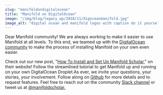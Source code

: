 ```yaml
---
slug: "manifoldondigitalocean"
title: "Manifold on DigitalOcean"
image: "/img/blog/legacy_wp/2018/11/digoceanmanifold.jpg"
image_alt: "digital ocean and manifold logos with caption do it yourself installation"
---
```


Dear Manifold community! We are always working to make it easier to use Manifold at all levels. To this end, we teamed up with the [DigitalOcean community](https://www.digitalocean.com/) to make the process of installing Manifold on your own even easier.

<!--truncate-->

Check out our new post, "[How To Install and Set Up Manifold Scholar](https://www.digitalocean.com/community/tutorials/how-to-install-and-set-up-manifold-scholar),"&nbsp;on their website!&nbsp;Follow the streamlined tutorial to get Manifold up and running on your own DigitalOcean Droplet.As ever, we invite your questions, your stories, your involvement. Follow along on [Github](https://github.com/ManifoldScholar/manifold/projects/7) for more details and to request features. Feel free to reach out on the community [Slack channel](https://manifold-slackin.herokuapp.com/) or tweet us at [@manifoldscholar.](https://twitter.com/ManifoldScholar) &nbsp;

